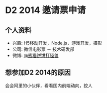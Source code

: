 # D2 2014 邀请票申请

## 个人资料

- 兴趣: H5移动开发，Node.js，游戏开发，摄影
- 公司: 微信电影票 － 技术研发部
- 微博: [@熊猫饼饼打怪兽](http://weibo.com/mrdotmao)

## 想参加D2 2014的原因
会会阿里的小伙伴，看看国内前端动向，挖人